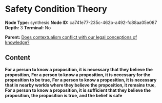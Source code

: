 # Safety Condition Theory

**Node Type:** synthesis
**Node ID:** ca741e77-235c-462b-a492-fc88aa05e087
**Depth:** 3
**Terminal:** No

**Parent:** [Does contextualism conflict with our legal conceptions of knowledge?](does-contextualism-conflict-with-our-legal-conceptions-of-knowledge.md)

## Content

**For a person to know a proposition, it is necessary that they believe the proposition**, **For a person to know a proposition, it is necessary for the proposition to be true**, **For a person to know a proposition, it is necessary that in nearby worlds where they believe the proposition, it remains true**, **For a person to know a proposition, it is sufficient that they believe the proposition, the proposition is true, and the belief is safe**
